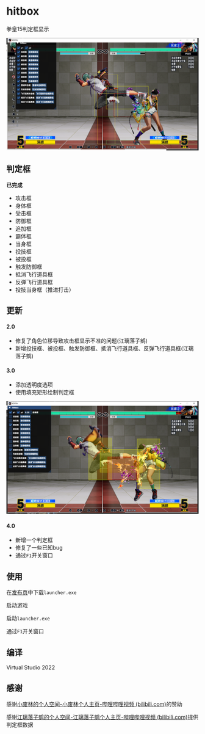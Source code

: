 # hitbox

拳皇15判定框显示

![](./image.png)



## 判定框

**已完成**

- 攻击框
- 身体框
- 受击框
- 防御框
- 追加框
- 霸体框
- 当身框
- 投技框
- 被投框
- 触发防御框
- 抵消飞行道具框
- 反弹飞行道具框
- 投技当身框（推进打击）

## 更新

#### **2.0**

- 修复了角色位移导致攻击框显示不准的问题(江璃落子鹓)
- 新增投技框、被投框、触发防御框、抵消飞行道具框、反弹飞行道具框(江璃落子鹓)

#### 3.0

- 添加透明度选项
- 使用填充矩形绘制判定框

![](./update-3.0.png)

#### 4.0

- 新增一个判定框
- 修复了一些已知bug
- 通过`F1`开关窗口

## 使用

在[发布页](https://github.com/473671866/hitbox/releases)中下载`launcher.exe`

启动游戏

启动`launcher.exe`

通过`F1`开关窗口

## 编译

Virtual Studio 2022

## 感谢

感谢[小废林的个人空间-小废林个人主页-哔哩哔哩视频 (bilibili.com)](https://space.bilibili.com/2203159)的赞助

感谢[江璃落子鹓的个人空间-江璃落子鹓个人主页-哔哩哔哩视频 (bilibili.com)](https://space.bilibili.com/346699931)提供判定框数据
